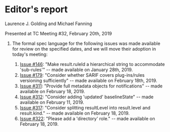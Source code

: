 # Editor's report

Laurence J. Golding and Michael Fanning

Presented at TC Meeting #32, February 20th, 2019

1. The formal spec language for the following issues was made available for review on the specified dates, and we will move their adoption in today's meeting:

    1. [Issue #146](https://github.com/oasis-tcs/sarif-spec/issues/146): "Make result.ruleId a hierarchical string to accommodate 'sub-rules'" -- made available on January 28th, 2019.
    1. [Issue #179](https://github.com/oasis-tcs/sarif-spec/issues/179): "Consider whether SARIF covers plug-ins/rules versioning sufficiently" -- made available on February 18th, 2019.
    1. [Issue #311](https://github.com/oasis-tcs/sarif-spec/issues/311): "Provide full metadata objects for notifications" -- made available on February 18, 2019.
    1. [Issue #312](https://github.com/oasis-tcs/sarif-spec/issues/312): "Consider adding 'updated' baselineState" -- made available on February 11, 2019.
    1. [Issue #317](https://github.com/oasis-tcs/sarif-spec/issues/317): "Consider splitting resultLevel into result.level and result.kind." -- made available on February 18, 2019.
    1. [Issue #322](https://github.com/oasis-tcs/sarif-spec/issues/322): "Please add a 'directory' role." -- made available on February 18, 2019.